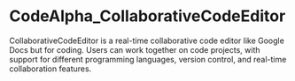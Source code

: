 # CodeAlpha_CollaborativeCodeEditor
CollaborativeCodeEditor is a real-time collaborative code editor like Google Docs
but for coding. Users can work together on code projects,
with support for different programming languages, version
control, and real-time collaboration features.
